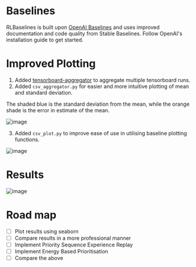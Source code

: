 

# Baselines

RLBaselines is built upon [OpenAI Baselines](https://github.com/openai/baselines) and uses improved documentation and code quality from Stable Baselines. Follow OpenAI's installation guide to get started.

# Improved Plotting

1. Added [tensorboard-aggregator](https://github.com/Spenhouet/tensorboard-aggregator) to aggregate multiple tensorboard runs.
2. Added `csv_aggregator.py` for easier and more intuitive plotting of mean and standard deviation.

The shaded blue is the standard deviation from the mean, while the orange shade is the error in estimate of the mean. 

![image](https://user-images.githubusercontent.com/31866965/74467100-bd87a380-4e98-11ea-930e-0ca0b5bead7d.png)

3. Added `csv_plot.py` to improve ease of use in utilising baseline plotting functions.

![image](https://user-images.githubusercontent.com/31866965/74468656-75b64b80-4e9b-11ea-8ff4-2755eb7aee26.png)


# Results

![image](https://user-images.githubusercontent.com/31866965/75112455-4eead880-5644-11ea-9bd9-76bc80de7fd9.png)

# Road map

- [ ] Plot results using seaborn 
- [ ] Compare results in a more professional manner
- [ ] Implement Priority Sequence Experience Replay
- [ ] Implement Energy Based Prioritisation
- [ ] Compare the above
